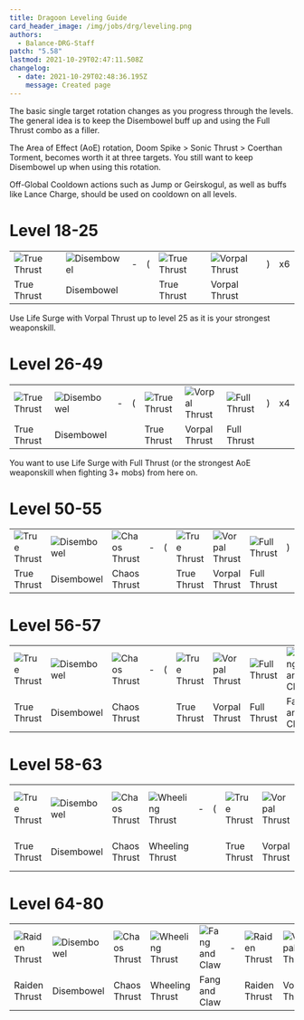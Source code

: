 ```yaml
---
title: Dragoon Leveling Guide
card_header_image: /img/jobs/drg/leveling.png
authors:
  - Balance-DRG-Staff
patch: "5.58"
lastmod: 2021-10-29T02:47:11.508Z
changelog:
  - date: 2021-10-29T02:48:36.195Z
    message: Created page
---
```

The basic single target rotation changes as you progress through the levels.\
The general idea is to keep the Disembowel buff up and using the Full Thrust combo as a filler.

The Area of Effect (AoE) rotation, Doom Spike > Sonic Thrust > Coerthan Torment, becomes worth it at three targets. You still want to keep Disembowel up when using this rotation.

Off-Global Cooldown actions such as Jump or Geirskogul, as well as buffs like Lance Charge, should be used on cooldown on all levels. 

# Level 18-25

|                                                            |                                                           |     |     |                                                            |                                                              |     |     |
| ---------------------------------------------------------- | --------------------------------------------------------- | --- | --- | ---------------------------------------------------------- | ------------------------------------------------------------ | --- | --- |
| ![True Thrust](https://xivapi.com/i/000000/000310.png) | ![Disembowel](https://xivapi.com/i/000000/000317.png) | \-  | (   | ![True Thrust](https://xivapi.com/i/000000/000310.png) | ![Vorpal Thrust](https://xivapi.com/i/000000/000312.png) | )   | x6  |
| True Thrust                                                | Disembowel                                                |     |     | True Thrust                                                | Vorpal Thrust                                                |     |     |

Use Life Surge with Vorpal Thrust up to level 25 as it is your strongest weaponskill.

# Level 26-49

|                                                            |                                                           |     |     |                                                            |                                                              |                                                            |     |     |
| ---------------------------------------------------------- | --------------------------------------------------------- | --- | --- | ---------------------------------------------------------- | ------------------------------------------------------------ | ---------------------------------------------------------- | --- | --- |
| ![True Thrust](https://xivapi.com/i/000000/000310.png) | ![Disembowel](https://xivapi.com/i/000000/000317.png) | \-  | (   | ![True Thrust](https://xivapi.com/i/000000/000310.png) | ![Vorpal Thrust](https://xivapi.com/i/000000/000312.png) | ![Full Thrust](https://xivapi.com/i/000000/000314.png) | )   | x4  |
| True Thrust                                                | Disembowel                                                |     |     | True Thrust                                                | Vorpal Thrust                                                | Full Thrust                                                |     |     |

You want to use Life Surge with Full Thrust (or the strongest AoE weaponskill when fighting 3+ mobs) from here on.

# Level 50-55

|                                                            |                                                           |                                                             |     |     |                                                            |                                                              |                                                            |     |     |
| ---------------------------------------------------------- | --------------------------------------------------------- | ----------------------------------------------------------- | --- | --- | ---------------------------------------------------------- | ------------------------------------------------------------ | ---------------------------------------------------------- | --- | --- |
| ![True Thrust](https://xivapi.com/i/000000/000310.png) | ![Disembowel](https://xivapi.com/i/000000/000317.png) | ![Chaos Thrust](https://xivapi.com/i/000000/000308.png) | \-  | (   | ![True Thrust](https://xivapi.com/i/000000/000310.png) | ![Vorpal Thrust](https://xivapi.com/i/000000/000312.png) | ![Full Thrust](https://xivapi.com/i/000000/000314.png) | )   | x3  |
| True Thrust                                                | Disembowel                                                | Chaos Thrust                                                |     |     | True Thrust                                                | Vorpal Thrust                                                | Full Thrust                                                |     |     |

# Level 56-57

|                                                            |                                                           |                                                             |     |     |                                                            |                                                              |                                                            |                                                              |     |     |
| ---------------------------------------------------------- | --------------------------------------------------------- | ----------------------------------------------------------- | --- | --- | ---------------------------------------------------------- | ------------------------------------------------------------ | ---------------------------------------------------------- | ------------------------------------------------------------ | --- | --- |
| ![True Thrust](https://xivapi.com/i/000000/000310.png) | ![Disembowel](https://xivapi.com/i/000000/000317.png) | ![Chaos Thrust](https://xivapi.com/i/000000/000308.png) | \-  | (   | ![True Thrust](https://xivapi.com/i/000000/000310.png) | ![Vorpal Thrust](https://xivapi.com/i/000000/000312.png) | ![Full Thrust](https://xivapi.com/i/000000/000314.png) | ![Fang and Claw](https://xivapi.com/i/002000/002582.png) | )   | x2  |
| True Thrust                                                | Disembowel                                                | Chaos Thrust                                                |     |     | True Thrust                                                | Vorpal Thrust                                                | Full Thrust                                                | Fang and Claw                                                |     |     |

# Level 58-63

|                                                            |                                                           |                                                             |                                                                |     |     |                                                            |                                                              |                                                            |                                                              |     |     |
| ---------------------------------------------------------- | --------------------------------------------------------- | ----------------------------------------------------------- | -------------------------------------------------------------- | --- | --- | ---------------------------------------------------------- | ------------------------------------------------------------ | ---------------------------------------------------------- | ------------------------------------------------------------ | --- | --- |
| ![True Thrust](https://xivapi.com/i/000000/000310.png) | ![Disembowel](https://xivapi.com/i/000000/000317.png) | ![Chaos Thrust](https://xivapi.com/i/000000/000308.png) | ![Wheeling Thrust](https://xivapi.com/i/002000/002584.png) | \-  | (   | ![True Thrust](https://xivapi.com/i/000000/000310.png) | ![Vorpal Thrust](https://xivapi.com/i/000000/000312.png) | ![Full Thrust](https://xivapi.com/i/000000/000314.png) | ![Fang and Claw](https://xivapi.com/i/002000/002582.png) | )   | x2  |
| True Thrust                                                | Disembowel                                                | Chaos Thrust                                                | Wheeling Thrust                                                |     |     | True Thrust                                                | Vorpal Thrust                                                | Full Thrust                                                | Fang and Claw                                                |     |     |

# Level 64-80

|                                                              |                                                           |                                                             |                                                                |                                                              |     |                                                              |                                                              |                                                            |                                                              |                                                                |
| ------------------------------------------------------------ | --------------------------------------------------------- | ----------------------------------------------------------- | -------------------------------------------------------------- | ------------------------------------------------------------ | --- | ------------------------------------------------------------ | ------------------------------------------------------------ | ---------------------------------------------------------- | ------------------------------------------------------------ | -------------------------------------------------------------- |
| ![Raiden Thrust](https://xivapi.com/i/002000/002592.png) | ![Disembowel](https://xivapi.com/i/000000/000317.png) | ![Chaos Thrust](https://xivapi.com/i/000000/000308.png) | ![Wheeling Thrust](https://xivapi.com/i/002000/002584.png) | ![Fang and Claw](https://xivapi.com/i/002000/002582.png) | \-  | ![Raiden Thrust](https://xivapi.com/i/002000/002592.png) | ![Vorpal Thrust](https://xivapi.com/i/000000/000312.png) | ![Full Thrust](https://xivapi.com/i/000000/000314.png) | ![Fang and Claw](https://xivapi.com/i/002000/002582.png) | ![Wheeling Thrust](https://xivapi.com/i/002000/002584.png) |
| Raiden Thrust                                                | Disembowel                                                | Chaos Thrust                                                | Wheeling Thrust                                                | Fang and Claw                                                |     | Raiden Thrust                                                | Vorpal Thrust                                                | Full Thrust                                                | Fang and Claw                                                | Wheeling Thrust                                                |